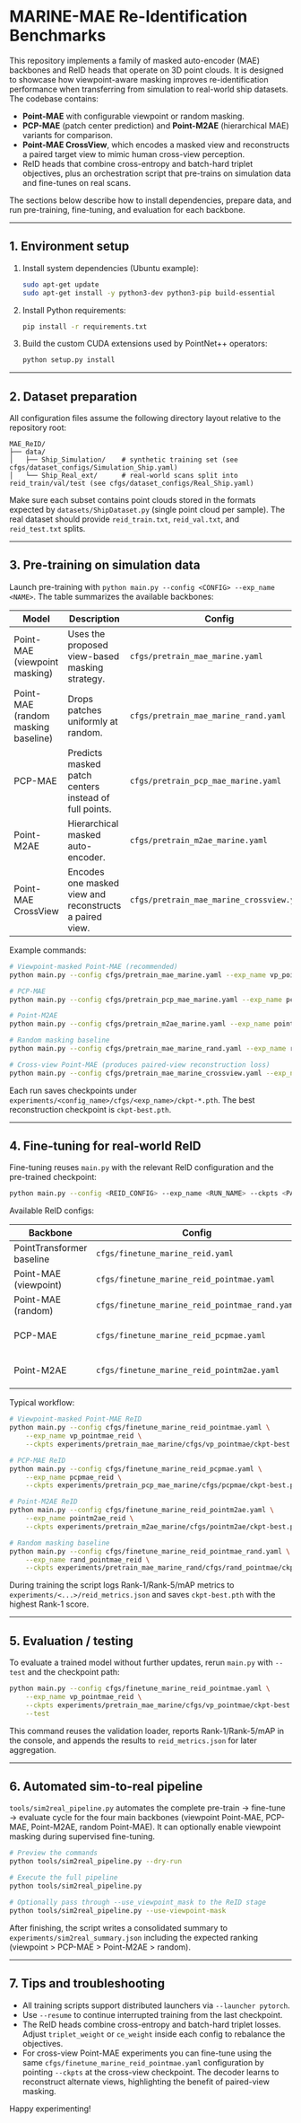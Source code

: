 # MARINE-MAE Re-Identification Benchmarks

This repository implements a family of masked auto-encoder (MAE) backbones and
ReID heads that operate on 3D point clouds. It is designed to showcase how
viewpoint-aware masking improves re-identification performance when transferring
from simulation to real-world ship datasets. The codebase contains:

* **Point-MAE** with configurable viewpoint or random masking.
* **PCP-MAE** (patch center prediction) and **Point-M2AE** (hierarchical MAE)
  variants for comparison.
* **Point-MAE CrossView**, which encodes a masked view and reconstructs a paired
  target view to mimic human cross-view perception.
* ReID heads that combine cross-entropy and batch-hard triplet objectives, plus
  an orchestration script that pre-trains on simulation data and fine-tunes on
  real scans.

The sections below describe how to install dependencies, prepare data, and run
pre-training, fine-tuning, and evaluation for each backbone.

---

## 1. Environment setup

1. Install system dependencies (Ubuntu example):

   ```bash
   sudo apt-get update
   sudo apt-get install -y python3-dev python3-pip build-essential
   ```

2. Install Python requirements:

   ```bash
   pip install -r requirements.txt
   ```

3. Build the custom CUDA extensions used by PointNet++ operators:

   ```bash
   python setup.py install
   ```

---

## 2. Dataset preparation

All configuration files assume the following directory layout relative to the
repository root:

```
MAE_ReID/
├── data/
│   ├── Ship_Simulation/    # synthetic training set (see cfgs/dataset_configs/Simulation_Ship.yaml)
│   └── Ship_Real_ext/      # real-world scans split into reid_train/val/test (see cfgs/dataset_configs/Real_Ship.yaml)
```

Make sure each subset contains point clouds stored in the formats expected by
`datasets/ShipDataset.py` (single point cloud per sample). The real dataset
should provide `reid_train.txt`, `reid_val.txt`, and `reid_test.txt` splits.

---

## 3. Pre-training on simulation data

Launch pre-training with `python main.py --config <CONFIG> --exp_name <NAME>`.
The table summarizes the available backbones:

| Model | Description | Config |
| --- | --- | --- |
| Point-MAE (viewpoint masking) | Uses the proposed view-based masking strategy. | `cfgs/pretrain_mae_marine.yaml` |
| Point-MAE (random masking baseline) | Drops patches uniformly at random. | `cfgs/pretrain_mae_marine_rand.yaml` |
| PCP-MAE | Predicts masked patch centers instead of full points. | `cfgs/pretrain_pcp_mae_marine.yaml` |
| Point-M2AE | Hierarchical masked auto-encoder. | `cfgs/pretrain_m2ae_marine.yaml` |
| Point-MAE CrossView | Encodes one masked view and reconstructs a paired view. | `cfgs/pretrain_mae_marine_crossview.yaml` |

Example commands:

```bash
# Viewpoint-masked Point-MAE (recommended)
python main.py --config cfgs/pretrain_mae_marine.yaml --exp_name vp_pointmae

# PCP-MAE
python main.py --config cfgs/pretrain_pcp_mae_marine.yaml --exp_name pcpmae

# Point-M2AE
python main.py --config cfgs/pretrain_m2ae_marine.yaml --exp_name pointm2ae

# Random masking baseline
python main.py --config cfgs/pretrain_mae_marine_rand.yaml --exp_name rand_pointmae

# Cross-view Point-MAE (produces paired-view reconstruction loss)
python main.py --config cfgs/pretrain_mae_marine_crossview.yaml --exp_name crossview_pointmae
```

Each run saves checkpoints under
`experiments/<config_name>/cfgs/<exp_name>/ckpt-*.pth`. The best reconstruction
checkpoint is `ckpt-best.pth`.

---

## 4. Fine-tuning for real-world ReID

Fine-tuning reuses `main.py` with the relevant ReID configuration and the
pre-trained checkpoint:

```bash
python main.py --config <REID_CONFIG> --exp_name <RUN_NAME> --ckpts <PATH_TO_CKPT>
```

Available ReID configs:

| Backbone | Config | Notes |
| --- | --- | --- |
| PointTransformer baseline | `cfgs/finetune_marine_reid.yaml` | Trains from scratch on real scans. |
| Point-MAE (viewpoint) | `cfgs/finetune_marine_reid_pointmae.yaml` | Load the viewpoint pre-training weights. |
| Point-MAE (random) | `cfgs/finetune_marine_reid_pointmae_rand.yaml` | Compare against random masking. |
| PCP-MAE | `cfgs/finetune_marine_reid_pcpmae.yaml` | Requires `pretrain_pcp_mae_marine` checkpoint. |
| Point-M2AE | `cfgs/finetune_marine_reid_pointm2ae.yaml` | Requires `pretrain_m2ae_marine` checkpoint. |

Typical workflow:

```bash
# Viewpoint-masked Point-MAE ReID
python main.py --config cfgs/finetune_marine_reid_pointmae.yaml \
    --exp_name vp_pointmae_reid \
    --ckpts experiments/pretrain_mae_marine/cfgs/vp_pointmae/ckpt-best.pth

# PCP-MAE ReID
python main.py --config cfgs/finetune_marine_reid_pcpmae.yaml \
    --exp_name pcpmae_reid \
    --ckpts experiments/pretrain_pcp_mae_marine/cfgs/pcpmae/ckpt-best.pth

# Point-M2AE ReID
python main.py --config cfgs/finetune_marine_reid_pointm2ae.yaml \
    --exp_name pointm2ae_reid \
    --ckpts experiments/pretrain_m2ae_marine/cfgs/pointm2ae/ckpt-best.pth

# Random masking baseline
python main.py --config cfgs/finetune_marine_reid_pointmae_rand.yaml \
    --exp_name rand_pointmae_reid \
    --ckpts experiments/pretrain_mae_marine_rand/cfgs/rand_pointmae/ckpt-best.pth
```

During training the script logs Rank-1/Rank-5/mAP metrics to
`experiments/<...>/reid_metrics.json` and saves `ckpt-best.pth` with the highest
Rank-1 score.

---

## 5. Evaluation / testing

To evaluate a trained model without further updates, rerun `main.py` with
`--test` and the checkpoint path:

```bash
python main.py --config cfgs/finetune_marine_reid_pointmae.yaml \
    --exp_name vp_pointmae_reid \
    --ckpts experiments/pretrain_mae_marine/cfgs/vp_pointmae/ckpt-best.pth \
    --test
```

This command reuses the validation loader, reports Rank-1/Rank-5/mAP in the
console, and appends the results to `reid_metrics.json` for later aggregation.

---

## 6. Automated sim-to-real pipeline

`tools/sim2real_pipeline.py` automates the complete pre-train → fine-tune →
evaluate cycle for the four main backbones (viewpoint Point-MAE, PCP-MAE,
Point-M2AE, random Point-MAE). It can optionally enable viewpoint masking during
supervised fine-tuning.

```bash
# Preview the commands
python tools/sim2real_pipeline.py --dry-run

# Execute the full pipeline
python tools/sim2real_pipeline.py

# Optionally pass through --use_viewpoint_mask to the ReID stage
python tools/sim2real_pipeline.py --use-viewpoint-mask
```

After finishing, the script writes a consolidated summary to
`experiments/sim2real_summary.json` including the expected ranking
(viewpoint > PCP-MAE > Point-M2AE > random).

---

## 7. Tips and troubleshooting

* All training scripts support distributed launchers via `--launcher pytorch`.
* Use `--resume` to continue interrupted training from the last checkpoint.
* The ReID heads combine cross-entropy and batch-hard triplet losses. Adjust
  `triplet_weight` or `ce_weight` inside each config to rebalance the objectives.
* For cross-view Point-MAE experiments you can fine-tune using the same
  `cfgs/finetune_marine_reid_pointmae.yaml` configuration by pointing `--ckpts`
  at the cross-view checkpoint. The decoder learns to reconstruct alternate
  views, highlighting the benefit of paired-view masking.

Happy experimenting!
